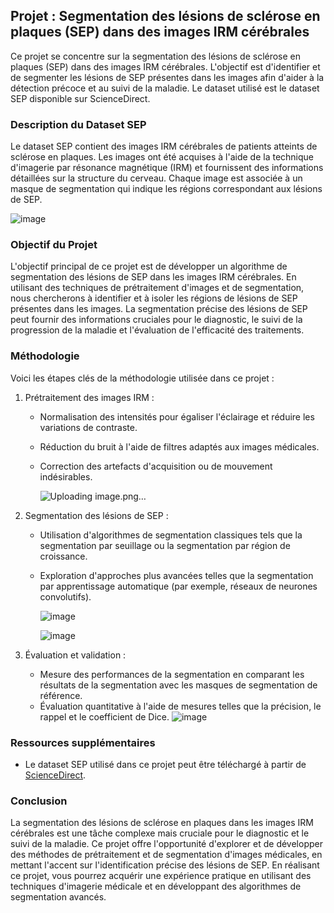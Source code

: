 ## Projet : Segmentation des lésions de sclérose en plaques (SEP) dans des images IRM cérébrales

Ce projet se concentre sur la segmentation des lésions de sclérose en plaques (SEP) dans des images IRM cérébrales. L'objectif est d'identifier et de segmenter les lésions de SEP présentes dans les images afin d'aider à la détection précoce et au suivi de la maladie. Le dataset utilisé est le dataset SEP disponible sur ScienceDirect.

### Description du Dataset SEP
Le dataset SEP contient des images IRM cérébrales de patients atteints de sclérose en plaques. Les images ont été acquises à l'aide de la technique d'imagerie par résonance magnétique (IRM) et fournissent des informations détaillées sur la structure du cerveau. Chaque image est associée à un masque de segmentation qui indique les régions correspondant aux lésions de SEP.

![image](https://github.com/ibtissam01/computer-vision/assets/89752387/7e0ae979-5436-4220-9b17-d23f6e80d5a0)


### Objectif du Projet
L'objectif principal de ce projet est de développer un algorithme de segmentation des lésions de SEP dans les images IRM cérébrales. En utilisant des techniques de prétraitement d'images et de segmentation, nous chercherons à identifier et à isoler les régions de lésions de SEP présentes dans les images. La segmentation précise des lésions de SEP peut fournir des informations cruciales pour le diagnostic, le suivi de la progression de la maladie et l'évaluation de l'efficacité des traitements.

### Méthodologie
Voici les étapes clés de la méthodologie utilisée dans ce projet :

1. Prétraitement des images IRM :
   - Normalisation des intensités pour égaliser l'éclairage et réduire les variations de contraste.
   - Réduction du bruit à l'aide de filtres adaptés aux images médicales.
   - Correction des artefacts d'acquisition ou de mouvement indésirables.
  
     ![Uploading image.png…]()


2. Segmentation des lésions de SEP :
   - Utilisation d'algorithmes de segmentation classiques tels que la segmentation par seuillage ou la segmentation par région de croissance.
   - Exploration d'approches plus avancées telles que la segmentation par apprentissage automatique (par exemple, réseaux de neurones convolutifs).

     ![image](https://github.com/ibtissam01/computer-vision/assets/89752387/59abd408-d78e-4e46-a3ca-6cf4b9f372d0)
     
     ![image](https://github.com/ibtissam01/computer-vision/assets/89752387/557cb566-7f02-4501-951f-c79615f7d8c6)



3. Évaluation et validation :
   - Mesure des performances de la segmentation en comparant les résultats de la segmentation avec les masques de segmentation de référence.
   - Évaluation quantitative à l'aide de mesures telles que la précision, le rappel et le coefficient de Dice.
     ![image](https://github.com/ibtissam01/computer-vision/assets/89752387/236271d6-df73-4085-8316-a124a8b0310c)


### Ressources supplémentaires
- Le dataset SEP utilisé dans ce projet peut être téléchargé à partir de [ScienceDirect](https://www.sciencedirect.com/science/article/pii/S2352396418300756).

### Conclusion
La segmentation des lésions de sclérose en plaques dans les images IRM cérébrales est une tâche complexe mais cruciale pour le diagnostic et le suivi de la maladie. Ce projet offre l'opportunité d'explorer et de développer des méthodes de prétraitement et de segmentation d'images médicales, en mettant l'accent sur l'identification précise des lésions de SEP. En réalisant ce projet, vous pourrez acquérir une expérience pratique en utilisant des techniques d'imagerie médicale et en développant des algorithmes de segmentation avancés.
